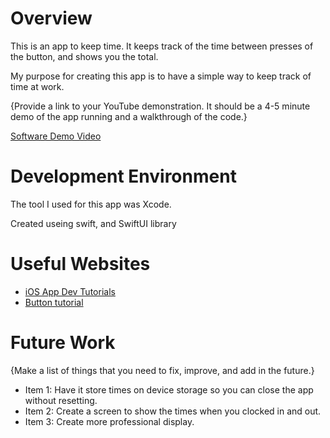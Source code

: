 # Overview

This is an app to keep time. It keeps track of the time between presses of the button, and shows you the total.

My purpose for creating this app is to have a simple way to keep track of time at work.

{Provide a link to your YouTube demonstration.  It should be a 4-5 minute demo of the app running and a walkthrough of the code.}

[Software Demo Video](http://youtube.link.goes.here)

# Development Environment

The tool I used for this app was Xcode.

Created useing swift, and SwiftUI library

# Useful Websites

* [iOS App Dev  Tutorials](https://developer.apple.com/tutorials/app-dev-training)
* [Button tutorial](https://www.youtube.com/watch?v=Xx9HjAB-Zz0)

# Future Work

{Make a list of things that you need to fix, improve, and add in the future.}
* Item 1: Have it store times on device storage so you can close the app without resetting.
* Item 2: Create a screen to show the times when you clocked in and out.
* Item 3: Create more professional display.
